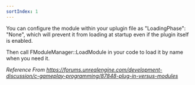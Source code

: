 ```yaml
---
sortIndex: 1
---
```


You can configure the module within your uplugin file as "LoadingPhase": "None", which will prevent it from loading at startup even if the plugin itself is enabled.

Then call FModuleManager::LoadModule in your code to load it by name when you need it.

*Reference From <https://forums.unrealengine.com/development-discussion/c-gameplay-programming/87848-plug-in-versus-modules>*
